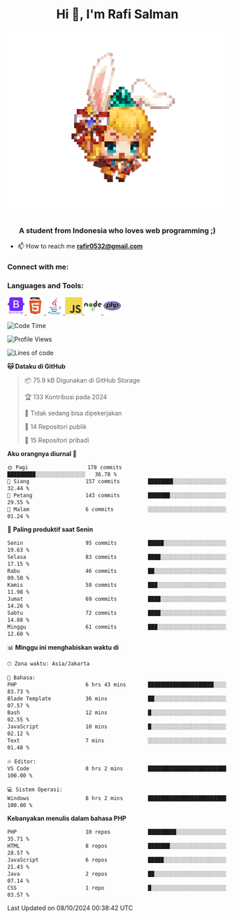 <h1 align="center">Hi 👋, I'm Rafi Salman</h1>
<img src="img/lp.gif" /> 
<h3 align="center">A student from Indonesia who loves web programming ;)</h3>

- 📫 How to reach me **rafir0532@gmail.com**

<h3 align="left">Connect with me:</h3>
<p align="left">
</p>

<h3 align="left">Languages and Tools:</h3>
<p align="left"> <a href="https://getbootstrap.com" target="_blank" rel="noreferrer"> <img src="https://raw.githubusercontent.com/devicons/devicon/master/icons/bootstrap/bootstrap-plain-wordmark.svg" alt="bootstrap" width="40" height="40"/> </a> <a href="https://www.w3.org/html/" target="_blank" rel="noreferrer"> <img src="https://raw.githubusercontent.com/devicons/devicon/master/icons/html5/html5-original-wordmark.svg" alt="html5" width="40" height="40"/> </a> <a href="https://www.java.com" target="_blank" rel="noreferrer"> <img src="https://raw.githubusercontent.com/devicons/devicon/master/icons/java/java-original.svg" alt="java" width="40" height="40"/> </a> <a href="https://developer.mozilla.org/en-US/docs/Web/JavaScript" target="_blank" rel="noreferrer"> <img src="https://raw.githubusercontent.com/devicons/devicon/master/icons/javascript/javascript-original.svg" alt="javascript" width="40" height="40"/> </a> <a href="https://nodejs.org" target="_blank" rel="noreferrer"> <img src="https://raw.githubusercontent.com/devicons/devicon/master/icons/nodejs/nodejs-original-wordmark.svg" alt="nodejs" width="40" height="40"/> </a> <a href="https://www.php.net" target="_blank" rel="noreferrer"> <img src="https://raw.githubusercontent.com/devicons/devicon/master/icons/php/php-original.svg" alt="php" width="40" height="40"/> </a> </p>

<!--START_SECTION:waka-->
![Code Time](http://img.shields.io/badge/Code%20Time-174%20hrs%204%20mins-blue)

![Profile Views](http://img.shields.io/badge/Profil%20dilihat-0-blue)

![Lines of code](https://img.shields.io/badge/Sejak%20Hello%20World%20aku%20telah%20menulis-848.2%20thousand%20baris%20kode-blue)

**🐱 Dataku di GitHub** 

> 📦 75.9 kB Digunakan di GitHub Storage 
 > 
> 🏆 133 Kontribusi pada 2024
 > 
> 🚫 Tidak sedang bisa dipekerjakan
 > 
> 📜 14 Repositori publik 
 > 
> 🔑 15 Repositori pribadi 
 > 
**Aku orangnya diurnal 🐤** 

```text
🌞 Pagi                   178 commits         █████████░░░░░░░░░░░░░░░░   36.78 % 
🌆 Siang                  157 commits         ████████░░░░░░░░░░░░░░░░░   32.44 % 
🌃 Petang                 143 commits         ███████░░░░░░░░░░░░░░░░░░   29.55 % 
🌙 Malam                  6 commits           ░░░░░░░░░░░░░░░░░░░░░░░░░   01.24 % 
```
📅 **Paling produktif saat Senin** 

```text
Senin                    95 commits          █████░░░░░░░░░░░░░░░░░░░░   19.63 % 
Selasa                   83 commits          ████░░░░░░░░░░░░░░░░░░░░░   17.15 % 
Rabu                     46 commits          ██░░░░░░░░░░░░░░░░░░░░░░░   09.50 % 
Kamis                    58 commits          ███░░░░░░░░░░░░░░░░░░░░░░   11.98 % 
Jumat                    69 commits          ████░░░░░░░░░░░░░░░░░░░░░   14.26 % 
Sabtu                    72 commits          ████░░░░░░░░░░░░░░░░░░░░░   14.88 % 
Minggu                   61 commits          ███░░░░░░░░░░░░░░░░░░░░░░   12.60 % 
```


📊 **Minggu ini menghabiskan waktu di** 

```text
🕑︎ Zona waktu: Asia/Jakarta

💬 Bahasa: 
PHP                      6 hrs 43 mins       █████████████████████░░░░   83.73 % 
Blade Template           36 mins             ██░░░░░░░░░░░░░░░░░░░░░░░   07.57 % 
Bash                     12 mins             █░░░░░░░░░░░░░░░░░░░░░░░░   02.55 % 
JavaScript               10 mins             █░░░░░░░░░░░░░░░░░░░░░░░░   02.12 % 
Text                     7 mins              ░░░░░░░░░░░░░░░░░░░░░░░░░   01.48 % 

🔥 Editor: 
VS Code                  8 hrs 2 mins        █████████████████████████   100.00 % 

💻 Sistem Operasi: 
Windows                  8 hrs 2 mins        █████████████████████████   100.00 % 
```

**Kebanyakan menulis dalam bahasa PHP** 

```text
PHP                      10 repos            █████████░░░░░░░░░░░░░░░░   35.71 % 
HTML                     8 repos             ███████░░░░░░░░░░░░░░░░░░   28.57 % 
JavaScript               6 repos             █████░░░░░░░░░░░░░░░░░░░░   21.43 % 
Java                     2 repos             ██░░░░░░░░░░░░░░░░░░░░░░░   07.14 % 
CSS                      1 repo              █░░░░░░░░░░░░░░░░░░░░░░░░   03.57 % 
```




 Last Updated on 08/10/2024 00:38:42 UTC
<!--END_SECTION:waka-->
